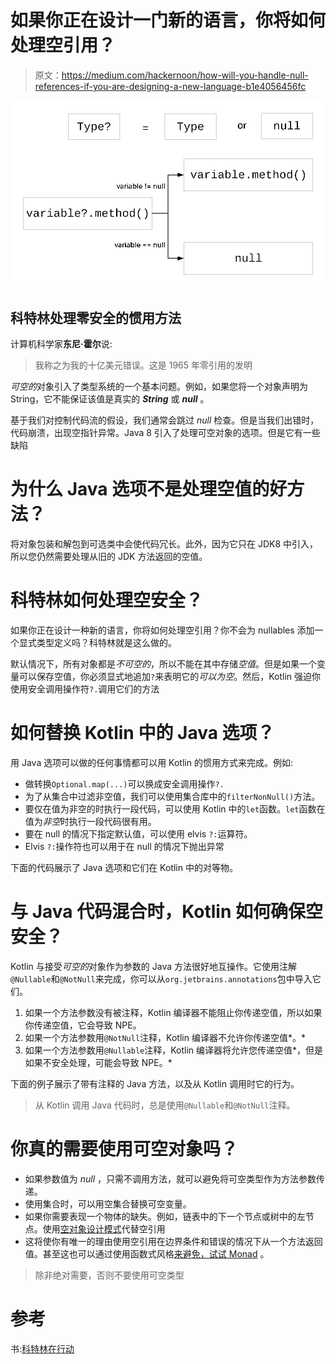 # 如果你正在设计一门新的语言，你将如何处理空引用？

> 原文：<https://medium.com/hackernoon/how-will-you-handle-null-references-if-you-are-designing-a-new-language-b1e4056456fc>

![](img/71f35f2c958a4d2acf7bd1936aee4928.png)

## 科特林处理零安全的惯用方法

计算机科学家**东尼·霍尔**说:

> 我称之为我的十亿美元错误。这是 1965 年零引用的发明

*可空的*对象引入了类型系统的一个基本问题。例如，如果您将一个对象声明为 String，它不能保证该值是真实的 ***String*** 或 ***null*** 。

基于我们对控制代码流的假设，我们通常会跳过 *null* 检查。但是当我们出错时，代码崩溃，出现空指针异常。Java 8 引入了处理可空对象的选项。但是它有一些缺陷

# 为什么 Java 选项不是处理空值的好方法？

将对象包装和解包到可选类中会使代码冗长。此外，因为它只在 JDK8 中引入，所以您仍然需要处理从旧的 JDK 方法返回的空值。

# 科特林如何处理空安全？

如果你正在设计一种新的语言，你将如何处理空引用？你不会为 nullables 添加一个显式类型定义吗？科特林就是这么做的。

默认情况下，所有对象都是*不可空的*，所以不能在其中存储*空值*。但是如果一个变量可以保存空值，你必须显式地追加`?`来表明它的*可以为空*。然后，Kotlin 强迫你使用安全调用操作符`?.`调用它们的方法

# 如何替换 Kotlin 中的 Java 选项？

用 Java 选项可以做的任何事情都可以用 Kotlin 的惯用方式来完成。例如:

*   做转换`Optional.map(...)`可以换成安全调用操作`?.`
*   为了从集合中过滤非空值，我们可以使用集合库中的`filterNonNull()`方法。
*   要仅在值为非空的时执行一段代码，可以使用 Kotlin 中的`let`函数。`let`函数在值为*非空*时执行一段代码很有用。
*   要在 null 的情况下指定默认值，可以使用 elvis `?:`运算符。
*   Elvis `?:`操作符也可以用于在 null 的情况下抛出异常

下面的代码展示了 Java 选项和它们在 Kotlin 中的对等物。

# 与 Java 代码混合时，Kotlin 如何确保空安全？

Kotlin 与接受*可空的*对象作为参数的 Java 方法很好地互操作。它使用注解`@Nullable`和`@NotNull`来完成，你可以从`org.jetbrains.annotations`包中导入它们。

1.  如果一个方法参数没有被注释，Kotlin 编译器不能阻止你传递空值，所以如果你传递空值，它会导致 NPE。
2.  如果一个方法参数用`@NotNull`注释，Kotlin 编译器不允许你传递空值*。*
3.  如果一个方法参数用`@Nullable`注释，Kotlin 编译器将允许您传递空值*，但是如果不安全处理，可能会导致 NPE。*

下面的例子展示了带有注释的 Java 方法，以及从 Kotlin 调用时它的行为。

> 从 Kotlin 调用 Java 代码时，总是使用`@Nullable`和`@NotNull`注释。

# 你真的需要使用可空对象吗？

*   如果参数值为 *null* ，只需不调用方法，就可以避免将可空类型作为方法参数传递。
*   使用集合时，可以用空集合替换可空变量。
*   如果你需要表现一个物体的缺失。例如，链表中的下一个节点或树中的左节点。使用[空对象设计模式](https://sourcemaking.com/design_patterns/null_object)代替空引用
*   这将使你有唯一的理由使用空引用在边界条件和错误的情况下从一个方法返回值。甚至这也可以通过使用函数式风格[来避免，试试 Monad](http://erajasekar.com/posts/better-exception-handling-java8-streams-using-javaslang/) 。

> 除非绝对需要，否则不要使用可空类型

# 参考

书:[科特林在行动](https://amzn.to/2HdDX3c)